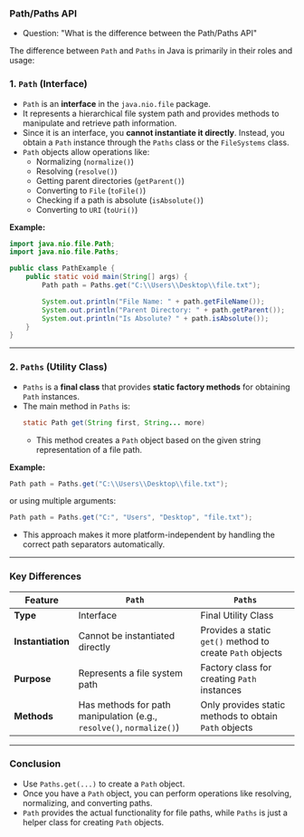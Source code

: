 ### Path/Paths API
- Question: "What is the difference between the Path/Paths API"

The difference between `Path` and `Paths` in Java is primarily in their roles and usage:

### **1. `Path` (Interface)**
- `Path` is an **interface** in the `java.nio.file` package.
- It represents a hierarchical file system path and provides methods to manipulate and retrieve path information.
- Since it is an interface, you **cannot instantiate it directly**. Instead, you obtain a `Path` instance through the `Paths` class or the `FileSystems` class.
- `Path` objects allow operations like:
    - Normalizing (`normalize()`)
    - Resolving (`resolve()`)
    - Getting parent directories (`getParent()`)
    - Converting to `File` (`toFile()`)
    - Checking if a path is absolute (`isAbsolute()`)
    - Converting to `URI` (`toUri()`)

**Example:**
```java
import java.nio.file.Path;
import java.nio.file.Paths;

public class PathExample {
    public static void main(String[] args) {
        Path path = Paths.get("C:\\Users\\Desktop\\file.txt");

        System.out.println("File Name: " + path.getFileName());
        System.out.println("Parent Directory: " + path.getParent());
        System.out.println("Is Absolute? " + path.isAbsolute());
    }
}
```

---

### **2. `Paths` (Utility Class)**
- `Paths` is a **final class** that provides **static factory methods** for obtaining `Path` instances.
- The main method in `Paths` is:
  ```java
  static Path get(String first, String... more)
  ```
    - This method creates a `Path` object based on the given string representation of a file path.

**Example:**
```java
Path path = Paths.get("C:\\Users\\Desktop\\file.txt");
```
or using multiple arguments:
```java
Path path = Paths.get("C:", "Users", "Desktop", "file.txt");
```
- This approach makes it more platform-independent by handling the correct path separators automatically.

---

### **Key Differences**
| Feature  | `Path` | `Paths` |
|----------|-------|--------|
| **Type** | Interface | Final Utility Class |
| **Instantiation** | Cannot be instantiated directly | Provides a static `get()` method to create `Path` objects |
| **Purpose** | Represents a file system path | Factory class for creating `Path` instances |
| **Methods** | Has methods for path manipulation (e.g., `resolve()`, `normalize()`) | Only provides static methods to obtain `Path` objects |

---

### **Conclusion**
- Use `Paths.get(...)` to create a `Path` object.
- Once you have a `Path` object, you can perform operations like resolving, normalizing, and converting paths.
- `Path` provides the actual functionality for file paths, while `Paths` is just a helper class for creating `Path` objects.
